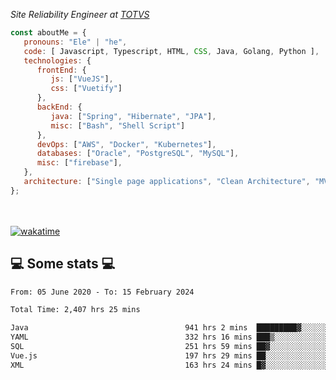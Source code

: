 <p><em>Site Reliability Engineer at <a href="https://www.totvs.com/">TOTVS</a></br>
</em></p>


```javascript
const aboutMe = {
   pronouns: "Ele" | "he",
   code: [ Javascript, Typescript, HTML, CSS, Java, Golang, Python ],
   technologies: {
      frontEnd: {
         js: ["VueJS"],
         css: ["Vuetify"]
      },
      backEnd: {
         java: ["Spring", "Hibernate", "JPA"],
         misc: ["Bash", "Shell Script"]
      },
      devOps: ["AWS", "Docker", "Kubernetes"],
      databases: ["Oracle", "PostgreSQL", "MySQL"],
      misc: ["firebase"],
   },
   architecture: ["Single page applications", "Clean Architecture", "MVC", "Microservices"],
};
```
</br></br>
[![wakatime](https://wakatime.com/badge/user/a3a8ed06-d304-4d6b-bc86-4adc418cdea7.svg)](https://wakatime.com/@a3a8ed06-d304-4d6b-bc86-4adc418cdea7)
<h2>💻 Some stats 💻</h2>

<!--START_SECTION:waka-->

```txt
From: 05 June 2020 - To: 15 February 2024

Total Time: 2,407 hrs 25 mins

Java                                   941 hrs 2 mins  █████████▓░░░░░░░░░░░░░░░   39.09 %
YAML                                   332 hrs 16 mins ███▒░░░░░░░░░░░░░░░░░░░░░   13.80 %
SQL                                    251 hrs 59 mins ██▓░░░░░░░░░░░░░░░░░░░░░░   10.47 %
Vue.js                                 197 hrs 29 mins ██░░░░░░░░░░░░░░░░░░░░░░░   08.20 %
XML                                    163 hrs 24 mins █▓░░░░░░░░░░░░░░░░░░░░░░░   06.79 %
```

<!--END_SECTION:waka-->
